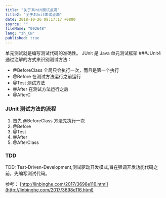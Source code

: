```yaml
---
title: "关于JUnit面试点滴"
title2: "关于JUnit面试点滴"
date: 2018-10-26 08:17:17 +0800
source: ""
fileName: "092648"
lang: "zh_CN"
published: true
---
```


单元测试就是编写测试代码的准确性。
JUnit 是 Java 单元测试框架
###JUnit4 通过注解的方式来识别测试方法：

- @BeforeClass 全局只会执行一次，而且是第一个执行
- @Before 在测试方法运行之前运行
- @Test 测试方法
- @After 在测试方法运行之后
- @AfterC

### JUnit 测试方法的流程

1. 首先 @BeforeClass 方法先执行一次
2. @Before
3. @Test
4. @After
5. @AfterClass

### TDD

TDD: Test-Driven-Development,测试驱动开发模式,旨在强调开发功能代码之前，先编写测试代码。

参考：
[http://linbinghe.com/2017/3698e116.html](http://linbinghe.com/2017/3698e116.html)
